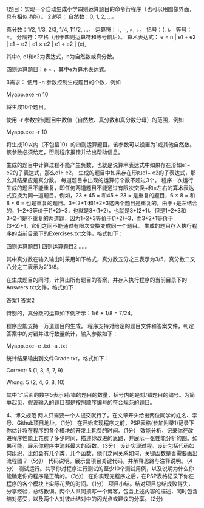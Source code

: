 1题目：实现一个自动生成小学四则运算题目的命令行程序（也可以用图像界面，具有相似功能）。
2说明：
自然数：0, 1, 2, …。

真分数：1/2, 1/3, 2/3, 1/4, 1’1/2, …。
运算符：+, −, ×, ÷。
括号：(, )。
等号：=。
分隔符：空格（用于四则运算符和等号前后）。
算术表达式：
e = n | e1 + e2 | e1 − e2 | e1 × e2 | e1 ÷ e2 | (e),

其中e, e1和e2为表达式，n为自然数或真分数。

四则运算题目：e = ，其中e为算术表达式。
 

3需求：
使用 -n 参数控制生成题目的个数，例如
 

Myapp.exe -n 10

 

将生成10个题目。

使用 -r 参数控制题目中数值（自然数、真分数和真分数分母）的范围，例如
 

Myapp.exe -r 10

 

将生成10以内（不包括10）的四则运算题目。该参数可以设置为1或其他自然数。该参数必须给定，否则程序报错并给出帮助信息。

生成的题目中计算过程不能产生负数，也就是说算术表达式中如果存在形如e1− e2的子表达式，那么e1≥ e2。
生成的题目中如果存在形如e1÷ e2的子表达式，那么其结果应是真分数。
每道题目中出现的运算符个数不超过3个。
程序一次运行生成的题目不能重复，即任何两道题目不能通过有限次交换+和×左右的算术表达式变换为同一道题目。例如，23 + 45 = 和45 + 23 = 是重复的题目，6 × 8 = 和8 × 6 = 也是重复的题目。3+(2+1)和1+2+3这两个题目是重复的，由于+是左结合的，1+2+3等价于(1+2)+3，也就是3+(1+2)，也就是3+(2+1)。但是1+2+3和3+2+1是不重复的两道题，因为1+2+3等价于(1+2)+3，而3+2+1等价于(3+2)+1，它们之间不能通过有限次交换变成同一个题目。
生成的题目存入执行程序的当前目录下的Exercises.txt文件，格式如下：

 

四则运算题目1
四则运算题目2
……

 

其中真分数在输入输出时采用如下格式，真分数五分之三表示为3/5，真分数二又八分之三表示为2’3/8。

在生成题目的同时，计算出所有题目的答案，并存入执行程序的当前目录下的Answers.txt文件，格式如下：
 

答案1
答案2
 

特别的，真分数的运算如下例所示：1/6 + 1/8 = 7/24。

程序应能支持一万道题目的生成。
程序支持对给定的题目文件和答案文件，判定答案中的对错并进行数量统计，输入参数如下：
 

Myapp.exe -e <exercisefile>.txt -a <answerfile>.txt

 

统计结果输出到文件Grade.txt，格式如下：

 

Correct: 5 (1, 3, 5, 7, 9)

Wrong: 5 (2, 4, 6, 8, 10)

 

其中“:”后面的数字5表示对/错的题目的数量，括号内的是对/错题目的编号。为简单起见，假设输入的题目都是按照顺序编号的符合规范的题目。

 4、博文规范
两人只需要一个人提交就行了。在文章开头给出两位同学的姓名、学号、Github项目地址。（1分）
在开始实现程序之前，PSP表格(参加附录1)记录下你估计将在程序的各个模块的开发上耗费的时间。（1分）
效能分析，记录你在改进程序性能上花费了多少时间，描述你改进的思路，并展示一张性能分析的图。如果可能，展示你程序中消耗最大的函数。（3分）
设计实现过程。设计包括代码如何组织，比如会有几个类，几个函数，他们之间关系如何，关键函数是否需要画出流程图？（5分）
代码说明。展示出项目关键代码，并解释思路与注释说明。（4分）
测试运行。共享你对程序进行测试的至少10个测试用例，以及说明为什么你能确定你的程序是正确的。（3分）
在你实现完程序之后，在PSP表格记录下你在程序的各个模块上实际花费的时间。（1分）
项目小结。结对项目总结成败得失，分享经验，总结教训。两个人共同撰写一个博客，包含上述内容的描述，同时包含结对感受，以及两个人对彼此结对中的闪光点或建议的分享。（2分)
